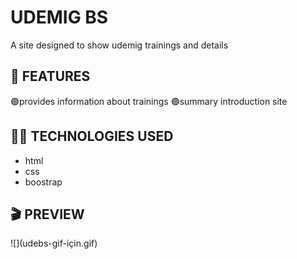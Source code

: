 <h1> UDEMIG BS</h1>

A site designed to show udemig trainings and details

<h2> 🎲 FEATURES </h2>

🟣provides information about trainings
🟣summary introduction site

<h2> ⛓️‍💥 TECHNOLOGIES USED </h2>

- html
- css
- boostrap

<h2> 🎬 PREVIEW </h2>
![](udebs-gif-için.gif)

